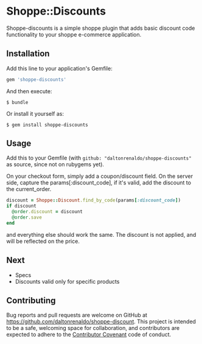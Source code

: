 # Shoppe::Discounts

Shoppe-discounts is a simple shoppe plugin that adds basic discount code functionality to your shoppe e-commerce application.

## Installation

Add this line to your application's Gemfile:

```ruby
gem 'shoppe-discounts'
```

And then execute:

    $ bundle

Or install it yourself as:

    $ gem install shoppe-discounts

## Usage

Add this to your Gemfile (with `github: "daltonrenaldo/shoppe-discounts"` as source, since not on rubygems yet).

On your checkout form, simply add a coupon/discount field. On the server side, capture the params[:discount_code], if it's valid, add the discount to the current_order.

```ruby
discount = Shoppe::Discount.find_by_code(params[:discount_code])
if discount
  @order.discount = discount
  @order.save
end
```

and everything else should work the same. The discount is not applied, and will be reflected on the price.

## Next
* Specs
* Discounts valid only for specific products

## Contributing

Bug reports and pull requests are welcome on GitHub at https://github.com/daltonrenaldo/shoppe-discount. This project is intended to be a safe, welcoming space for collaboration, and contributors are expected to adhere to the [Contributor Covenant](http://contributor-covenant.org) code of conduct.
